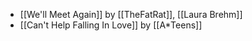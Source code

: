 - [[We'll Meet Again]] by [[TheFatRat]], [[Laura Brehm]]
- [[Can't Help Falling In Love]] by [[A*Teens]]
